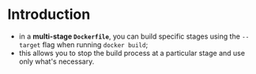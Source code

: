 # Introduction

- in a **multi-stage `Dockerfile`**, you can build specific stages using the `--target` flag when running `docker build`;
- this allows you to stop the build process at a particular stage and use only what's necessary.
